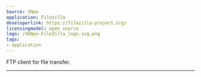 ```yaml
---
Source: SNow
application: Filezilla
developerlink: https://filezilla-project.org/
licensingmodel: open source
logo: /480px-FileZilla_logo.svg.png
tags:
- application
---
```

FTP client for file transfer.

---

